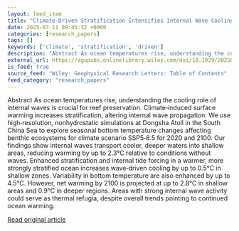 ```yaml
---
layout: feed_item
title: "Climate‐Driven Stratification Intensifies Internal Wave Cooling on a Shallow Island Reef"
date: 2025-07-11 09:45:32 +0000
categories: [research_papers]
tags: []
keywords: ['climate', 'stratification', 'driven']
description: "Abstract As ocean temperatures rise, understanding the cooling role of internal waves is crucial for reef preservation"
external_url: https://agupubs.onlinelibrary.wiley.com/doi/10.1029/2025GL115458?af=R
is_feed: true
source_feed: "Wiley: Geophysical Research Letters: Table of Contents"
feed_category: "research_papers"
---
```


Abstract As ocean temperatures rise, understanding the cooling role of internal waves is crucial for reef preservation. Climate‐induced surface warming increases stratification, altering internal wave propagation. We use high‐resolution, nonhydrostatic simulations at Dongsha Atoll in the South China Sea to explore seasonal bottom temperature changes affecting benthic ecosystems for climate scenario SSP5‐8.5 for 2020 and 2100. Our findings show internal waves transport cooler, deeper waters into shallow areas, reducing warming by up to 2.3°C relative to conditions without waves. Enhanced stratification and internal tide forcing in a warmer, more strongly stratified ocean increases wave‐driven cooling by up to 0.5°C in shallow zones. Variability in bottom temperature are also enhanced by up to 4.5°C. However, net warming by 2100 is projected at up to 2.8°C in shallow areas and 0.9°C in deeper regions. Areas with strong internal wave activity could serve as thermal refugia, despite overall trends pointing to continued ocean warming.

[Read original article](https://agupubs.onlinelibrary.wiley.com/doi/10.1029/2025GL115458?af=R)
